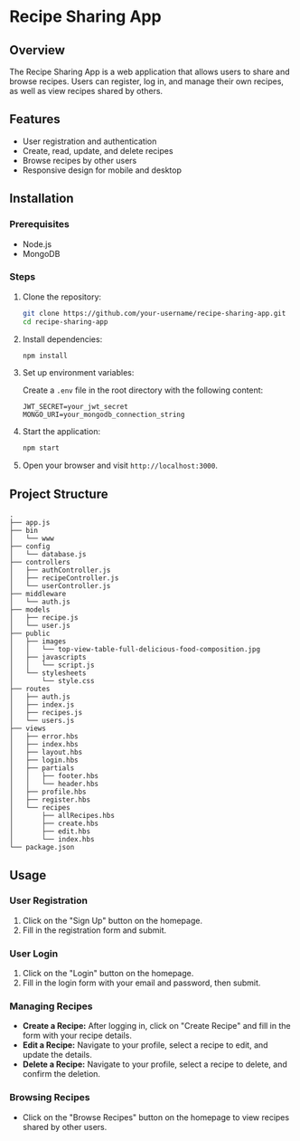 # Recipe Sharing App

## Overview

The Recipe Sharing App is a web application that allows users to share and browse recipes. Users can register, log in, and manage their own recipes, as well as view recipes shared by others.

## Features

- User registration and authentication
- Create, read, update, and delete recipes
- Browse recipes by other users
- Responsive design for mobile and desktop

## Installation

### Prerequisites

- Node.js
- MongoDB

### Steps

1. Clone the repository:

   ```bash
   git clone https://github.com/your-username/recipe-sharing-app.git
   cd recipe-sharing-app
   ```

2. Install dependencies:

   ```bash
   npm install
   ```

3. Set up environment variables:

   Create a `.env` file in the root directory with the following content:

   ```plaintext
   JWT_SECRET=your_jwt_secret
   MONGO_URI=your_mongodb_connection_string
   ```

4. Start the application:

   ```bash
   npm start
   ```

5. Open your browser and visit `http://localhost:3000`.

## Project Structure

```plaintext
.
├── app.js
├── bin
│   └── www
├── config
│   └── database.js
├── controllers
│   ├── authController.js
│   ├── recipeController.js
│   └── userController.js
├── middleware
│   └── auth.js
├── models
│   ├── recipe.js
│   └── user.js
├── public
│   ├── images
│   │   └── top-view-table-full-delicious-food-composition.jpg
│   ├── javascripts
│   │   └── script.js
│   └── stylesheets
│       └── style.css
├── routes
│   ├── auth.js
│   ├── index.js
│   ├── recipes.js
│   └── users.js
├── views
│   ├── error.hbs
│   ├── index.hbs
│   ├── layout.hbs
│   ├── login.hbs
│   ├── partials
│   │   ├── footer.hbs
│   │   └── header.hbs
│   ├── profile.hbs
│   ├── register.hbs
│   └── recipes
│       ├── allRecipes.hbs
│       ├── create.hbs
│       ├── edit.hbs
│       └── index.hbs
└── package.json
```

## Usage

### User Registration

1. Click on the "Sign Up" button on the homepage.
2. Fill in the registration form and submit.

### User Login

1. Click on the "Login" button on the homepage.
2. Fill in the login form with your email and password, then submit.

### Managing Recipes

- **Create a Recipe:** After logging in, click on "Create Recipe" and fill in the form with your recipe details.
- **Edit a Recipe:** Navigate to your profile, select a recipe to edit, and update the details.
- **Delete a Recipe:** Navigate to your profile, select a recipe to delete, and confirm the deletion.

### Browsing Recipes

- Click on the "Browse Recipes" button on the homepage to view recipes shared by other users.
